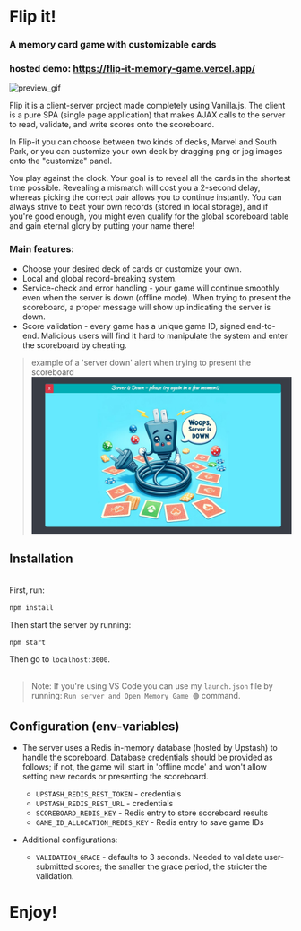 # Flip it!
### A memory card game with customizable cards

### hosted demo: https://flip-it-memory-game.vercel.app/

![preview_gif](./documentation/preview_gif.gif)
<p>Flip it is a client-server project made completely using Vanilla.js. The client is a pure SPA (single page application) that makes AJAX calls to the server to read, validate, and write scores onto the scoreboard. </p>
<p>In Flip-it you can choose between two kinds of decks, Marvel and South Park, or you can customize your own deck by dragging png or jpg images onto the "customize" panel.</p>
<p>You play against the clock. Your goal is to reveal all the cards in the shortest time possible. Revealing a mismatch will cost you a 2-second delay, whereas picking the correct pair allows you to continue instantly. You can always strive to beat your own records (stored in local storage), and if you're good enough, you might even qualify for the global scoreboard table and gain eternal glory by putting your name there!</p>

### Main features:

* Choose your desired deck of cards or customize your own.
* Local and global record-breaking system.
* Service-check and error handling - your game will continue smoothly even when the server is down (offline mode). When trying to present the scoreboard, a proper message will show up indicating the server is down.
* Score validation - every game has a unique game ID, signed end-to-end. Malicious users will find it hard to manipulate the system and enter the scoreboard by cheating.

> example of a 'server down' alert when trying to present the scoreboard
![server_is_down_example](./documentation/server_is_down.jpg)
## Installation
<br>
First, run:

```cmd
npm install
```

Then start the server by running:
```cmd
npm start
```

Then go to `localhost:3000`.
<br><br>

> Note: If you're using VS Code you can use my `launch.json` file by running: `Run server and Open Memory Game 🟢` command.

## Configuration (env-variables)

* The server uses a Redis in-memory database (hosted by Upstash) to handle the scoreboard. Database credentials should be provided as follows; if not, the game will start in 'offline mode' and won't allow setting new records or presenting the scoreboard.

    * `UPSTASH_REDIS_REST_TOKEN` - credentials
    * `UPSTASH_REDIS_REST_URL` - credentials
    * `SCOREBOARD_REDIS_KEY` - Redis entry to store scoreboard results
    * `GAME_ID_ALLOCATION_REDIS_KEY` - Redis entry to save game IDs
    
* Additional configurations:
    * `VALIDATION_GRACE` - defaults to 3 seconds. Needed to validate user-submitted scores; the smaller the grace period, the stricter the validation.


# Enjoy!
